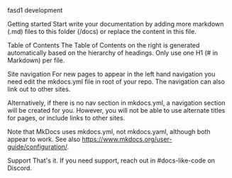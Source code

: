 fasd1
development

Getting started
Start write your documentation by adding more markdown (.md) files to this folder (/docs) or replace the content in this file.

Table of Contents
The Table of Contents on the right is generated automatically based on the hierarchy of headings. Only use one H1 (# in Markdown) per file.

Site navigation
For new pages to appear in the left hand navigation you need edit the mkdocs.yml file in root of your repo. The navigation can also link out to other sites.

Alternatively, if there is no nav section in mkdocs.yml, a navigation section will be created for you. However, you will not be able to use alternate titles for pages, or include links to other sites.

Note that MkDocs uses mkdocs.yml, not mkdocs.yaml, although both appear to work. See also https://www.mkdocs.org/user-guide/configuration/.

Support
That's it. If you need support, reach out in #docs-like-code on Discord.